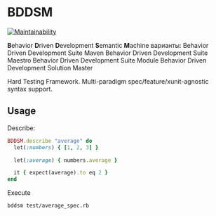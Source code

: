 # BDDSM

[![Maintainability](https://api.codeclimate.com/v1/badges/ecd5d8c3932674eff519/maintainability)](https://codeclimate.com/github/HeavyTechRuby/bddsm/maintainability)

**B**ehavior **D**riven **D**evelopment **S**emantic **M**achine
варианты:
Behavior Driven Development Suite Maven
Behavior Driven Development Suite Maestro
Behavior Driven Development Suite Module
Behavior Driven Development Solution Master

Hard Testing Framework. Multi-paradigm spec/feature/xunit-agnostic syntax support.

## Usage

Describe:

```ruby
BDDSM.describe "average" do
  let(:numbers) { [1, 2, 3] }

  let(:average) { numbers.average }

  it { expect(average).to eq 2 }
end
```

Execute

```bash
bddsm test/average_spec.rb
```
